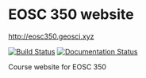 # EOSC 350 website

http://eosc350.geosci.xyz

[![Build Status](https://travis-ci.org/ubcgif/eosc350website.svg?branch=master)](https://travis-ci.org/ubcgif/eosc350website)
[![Documentation Status](https://readthedocs.org/projects/eosc350website/badge/?version=latest)](http://eosc350.geosci.xyz/en/latest/?badge=latest)

Course website for EOSC 350
